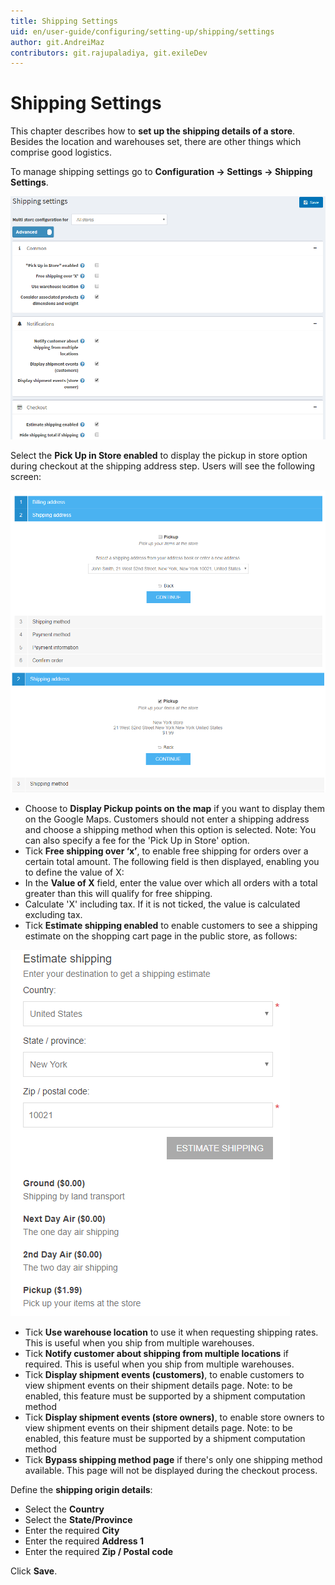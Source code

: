 ```yaml
---
title: Shipping Settings
uid: en/user-guide/configuring/setting-up/shipping/settings
author: git.AndreiMaz
contributors: git.rajupaladiya, git.exileDev
---
```

# Shipping Settings

This chapter describes how to **set up the shipping details of a store**. Besides the location and warehouses set, there are other things which comprise good logistics.

To manage shipping settings go to **Configuration → Settings → Shipping Settings**.

![Shipping Settings](_static/settings/shipping-settings.png)

Select the **Pick Up in Store enabled** to display the pickup in store option during checkout at the shipping address step. Users will see the following screen:

![Shipping Address](_static/settings/shipping-address.png)
![Pickup Point Address](_static/settings/Pickup-Point-address.png)

* Choose to **Display Pickup points on the map** if you want to display them on the Google Maps. Customers should not enter a shipping address and choose a shipping method when this option is selected. Note: You can also specify a fee for the 'Pick Up in Store' option.
* Tick **Free shipping over ‘x’**, to enable free shipping for orders over a certain total amount. The following field is then displayed, enabling you to define the value of X:
* In the **Value of X** field, enter the value over which all orders with a total greater than this will qualify for free shipping.
* Calculate 'X' including tax. If it is not ticked, the value is calculated excluding tax.
* Tick **Estimate shipping enabled** to enable customers to see a shipping estimate on the shopping cart page in the public store, as follows:

![Estimate shipping](_static/settings/estimate-shipping.png)

* Tick **Use warehouse location** to use it when requesting shipping rates. This is useful when you ship from multiple warehouses.
* Tick **Notify customer about shipping from multiple locations** if required. This is useful when you ship from multiple warehouses.
* Tick **Display shipment events (customers)**, to enable customers to view shipment events on their shipment details page. Note: to be enabled, this feature must be supported by a shipment computation method
* Tick **Display shipment events (store owners)**, to enable store owners to view shipment events on their shipment details page. Note: to be enabled, this feature must be supported by a shipment computation method
* Tick **Bypass shipping method page** if there's only one shipping method available. This page will not be displayed during the checkout process.

Define the **shipping origin details**:

* Select the **Country**
* Select the **State/Province**
* Enter the required **City**
* Enter the required **Address 1**
* Enter the required **Zip / Postal code**

Click **Save**.
